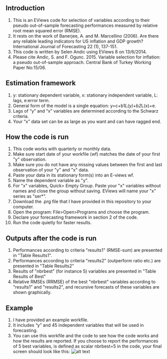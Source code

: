 ## Introduction
1)	This is an EViews code for selection of variables according to their pseudo out-of-sample forecasting performances measured by relative root mean squared error (RMSE).
2)	It rests on the work of Banerjee, A. and M. Marcellino (2006). Are there any reliable leading indicators for US inflation and GDP growth? International Journal of Forecasting 22 (1), 137-151.
3)	This code is written by Selen Andic using EViews 8 on 13/6/2014.
4)	Please cite Andic, S. and F. Ogunc. 2015. Variable selection for inflation: a pseudo out-of-sample approach. Central Bank of Turkey Working Paper No:15/06.

## Estimation framework
1)	y: stationary dependent variable, x: stationary independent variable, L: lags, e:error term.
2)	General form of the model is a single equation: y=c+b1*L(y)+b2*L(x)+e.
3)	Lags of “y” and “x” variables are determined according to the Schwarz criteria.
4)	Your “x” data set can be as large as you want and can have ragged end.

## How the code is run
1)	This code works with quarterly or monthly data.
5)	Make sure start date of your workfile (wf) matches the date of your first "y" observation.
6)	Make sure you do not have any missing values between the first and last observation of your "y" and "x" data.
7)	Paste your data in its stationary form(s) into an E-views wf.
8)	Name the dependent variable as "y". 
9)	For "x" variables, Quick> Empty Group. Paste your "x"  variables without names and close the group without saving. EViews will name your "x" series as "ser*".
10)	Download the .prg file that I have provided in this repository to your computer.
11)	Open the program: File>Open>Programs and choose the program.
12)	Declare your forecasting framework in section 2 of the code.
13)	Run the code quietly for faster results. 

## Outputs after the code is run
1)	Performances according to criteria "results1" (RMSE-sum) are presented in "Table Results1".
2)	Performances according to criteria "results2" (outperform ratio etc.) are presented in "Table Results2"
3)	Results of "nbrbest" (for instance 5) variables are presented in "Table Results of Best"
4)	Relative RMSEs (RRMSE) of the best "nbrbest" variables according to "results1"  and "results2", and recursive forecasts of these variables are shown graphically.

## Example
1)	I have provided an example workfile. 
2)  It includes “y” and 45 independent variables that will be used in forecasting. 
3)  You can use this workfile and the code to see how the code works and how the results are reported. If you choose to report the performances of 5 best variables,  is defined as scalar nbrbest=5 in the code, your final screen should look like this:
![alt text](https://github.com/selenandic/ms-beevision/blob/master/Example_final%20screen%20after%20the%20code%20is%20run.PNG)
